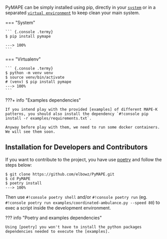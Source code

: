 PyMAPE can be simply installed using pip, directly in your [`system`][system] or in a separated [`virtual environment`][virtual environment] to keep clean your main system.

[system]: javascript:document.querySelector("label[for=__tabbed_1_1]").click()
[virtual environment]: javascript:document.querySelector("label[for=__tabbed_1_2]").click()

=== "System"

    ``` {.console .termy}
    $ pip install pymape
    
    ---> 100%
    ```

=== "Virtualenv"
  
    ``` {.console .termy}
    $ python -m venv venv
    $ source venv/bin/activate
    # (venv) $ pip install pymape
    ---> 100%
    ```

???+ info "Examples dependencies"
    
    If you intend play with the provided [examples] of different MAPE-K patterns, you should also install the dependency `#!console pip install -r examples/requirements.txt`.

    Anyway before play with them, we need to run some docker containers. We will see them soon. 

[examples]: https://github.com/elbowz/PyMAPE/tree/main/examples

## Installation for Developers and Contributors

If you want to contribute to the project, you have use [poetry] and follow the steps below:

[poetry]: https://python-poetry.org/

``` {.console .termy}
$ git clone https://github.com/elbowz/PyMAPE.git
$ cd PyMAPE
$ poetry install
---> 100%
```

Then use `#!console poetry shell` and/or `#!console poetry run` (eg. `#!console poetry run examples/coordinated-ambulance.py --speed 80`) to exec a script inside the development environment.

??? info "Poetry and examples dependencies"

    Using [poetry] you won't have to install the python packages dependencies needed to execute the [examples].


